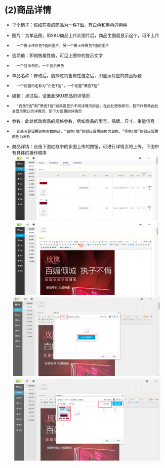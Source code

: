 # (2)商品详情
*   举个例子：假如在卖的商品为一件T恤，有白色和黑色的两种

*   图片：为单品图，即SKU商品上传此图片后，商品主图就显示这个，可不上传

*       一个要上传白色T恤的图片，另一个要上传黑色T恤的图片

*   选项值：即销售属性值，可见上图中的提示文字

*       一个显示白色，一个显示黑色

*   单品名称：修改后，选择过销售属性值之后，即显示对应的商品标题

*       一个设置的名称为“白色T恤”，一个设置“黑色T恤”

*   编辑：点过后，设置此SKU商品的详情页

*       “白色T恤”和“黑色T恤”如果要显示不同详情页的话，在此处更改即可，若不作修改此处会显示默认的详情页，即下方设置的详情页

*   参数：此处修改商品的规格参数，例如商品的型号、品牌、尺寸、重量信息

*       此处若是设置颜色参数的话，“白色T恤”的就应设置颜色为白色，“黑色T恤”的就应设置颜色为黑色

*   商品详情：点击下图红框中的多图上传的按钮，可进行详情页的上传，下图中有具体的操作顺序
![](images/dis8.jpg)
![](images/dis9.jpg)
![](images/dis10.jpg)
![](images/dis11.jpg)

